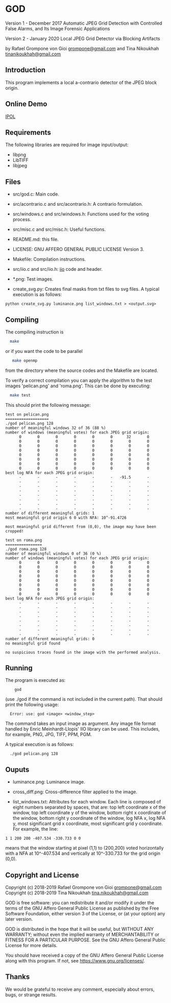 GOD
===

Version 1 - December 2017
Automatic JPEG Grid Detection with Controlled False Alarms, and Its
Image Forensic Applications

Version 2 - January 2020
Local JPEG Grid Detector via Blocking Artifacts


by Rafael Grompone von Gioi <grompone@gmail.com>
and Tina Nikoukhah <tinanikoukhah@gmail.com>


Introduction
------------

This program implements a local a-contrario detector of the JPEG block origin.


Online Demo
------------

[IPOL](https://ipolcore.ipol.im/demo/clientApp/demo.html?id=283)


Requirements
------------

The following libraries are required for image input/output:

  - libpng
  - LibTIFF
  - libjpeg


Files
-----

- src/god.c: Main code.

- src/acontrario.c and src/acontrario.h: A contrario formulation.

- src/windows.c and src/windows.h: Functions used for the voting process.

- src/misc.c and src/misc.h: Useful functions.

- README.md: this file.

- LICENSE: GNU AFFERO GENERAL PUBLIC LICENSE Version 3.

- Makefile: Compilation instructions.

- src/iio.c and src/iio.h: [iio](https://github.com/mnhrdt/iio) code and header.

- *.png: Test images.

- create_svg.py: Creates final masks from txt files to svg files. A typical execution is as follows:
```
python create_svg.py luminance.png list_windows.txt > <output.svg>
```


Compiling
---------

The compiling instruction is
```bash
  make
```
or if you want the code to be parallel
```bash
   make openmp
```
from the directory where the source codes and the Makefile are located.

To verify a correct compilation you can apply the algorithm to the test images
'pelican.png' and 'roma.png'. This can be done by executing:
```bash
  make test
```

This should print the following message:
```
test on pelican.png
===================
./god pelican.png 128
number of meaningful windows 32 of 36 (88 %)
number of windows (meaningful votes) for each JPEG grid origin:
      0       0       0       0       0       0      32       0
      0       0       0       0       0       0       0       0
      0       0       0       0       0       0       0       0
      0       0       0       0       0       0       0       0
      0       0       0       0       0       0       0       0
      0       0       0       0       0       0       0       0
      0       0       0       0       0       0       0       0
      0       0       0       0       0       0       0       0
best log NFA for each JPEG grid origin:
      -       -       -       -       -       -   -91.5       -
      -       -       -       -       -       -       -       -
      -       -       -       -       -       -       -       -
      -       -       -       -       -       -       -       -
      -       -       -       -       -       -       -       -
      -       -       -       -       -       -       -       -
      -       -       -       -       -       -       -       -
      -       -       -       -       -       -       -       -
number of different meaningful grids: 1
most meaningful grid origin 6 0 with NFA: 10^-91.4726

most meaningful grid different from (0,0), the image may have been cropped!

test on roma.png
================
./god roma.png 128
number of meaningful windows 0 of 36 (0 %)
number of windows (meaningful votes) for each JPEG grid origin:
      0       0       0       0       0       0       0       0
      0       0       0       0       0       0       0       0
      0       0       0       0       0       0       0       0
      0       0       0       0       0       0       0       0
      0       0       0       0       0       0       0       0
      0       0       0       0       0       0       0       0
      0       0       0       0       0       0       0       0
      0       0       0       0       0       0       0       0
best log NFA for each JPEG grid origin:
      -       -       -       -       -       -       -       -
      -       -       -       -       -       -       -       -
      -       -       -       -       -       -       -       -
      -       -       -       -       -       -       -       -
      -       -       -       -       -       -       -       -
      -       -       -       -       -       -       -       -
      -       -       -       -       -       -       -       -
      -       -       -       -       -       -       -       -
number of different meaningful grids: 0
no meaningful grid found

no suspicious traces found in the image with the performed analysis.
```

Running
-------

The program is executed as:
```
    god
```

(use ./god if the command is not included in the current path).
That should print the following usage:

```
  Error: use: god <image> <window_step>
```

The command takes an input image as argument. Any image file format handled by
Enric Meinhardt-Llopis' IIO library can be used. This includes, for example,
PNG, JPG, TIFF, PPM, PGM.

A typical execution is as follows:
```
  ./god pelican.png 128
```



Ouputs
------
- luminance.png: Luminance image.

- cross_diff.png: Cross-difference filter applied to the image.

- list_windows.txt: Attributes for each window.
Each line is composed of eight numbers separated by spaces, that are:
top left coordinate x of the window, top left coordinate y of the window,
bottom right x coordinate of the window, bottom right y coordinate of the window,
log NFA x, log NFA y, most significant grid x coordinate, most significant grid y coordinate.
For example, the line:
```
1 1 200 200 -407.534 -330.733 0 0 
```
means that the window starting at pixel (1,1) to (200,200) voted horizontally with a NFA at 10^-407.534 and vertically at 10^-330.733 for the grid origin (0,0).





Copyright and License
---------------------

Copyright (c) 2018-2019 Rafael Grompone von Gioi grompone@gmail.com
Copyright (c) 2018-2019 Tina Nikoukhah tina.nikoukhah@gmail.com

GOD is free software: you can redistribute it and/or modify it under
the terms of the GNU Affero General Public License as published by the
Free Software Foundation, either version 3 of the License, or (at your
option) any later version.

GOD is distributed in the hope that it will be useful, but WITHOUT
ANY WARRANTY; without even the implied warranty of MERCHANTABILITY or
FITNESS FOR A PARTICULAR PURPOSE. See the GNU Affero General Public
License for more details.

You should have received a copy of the GNU Affero General Public
License along with this program. If not, see
https://www.gnu.org/licenses/.

Thanks
------

We would be grateful to receive any comment, especially about errors, bugs,
or strange results.
